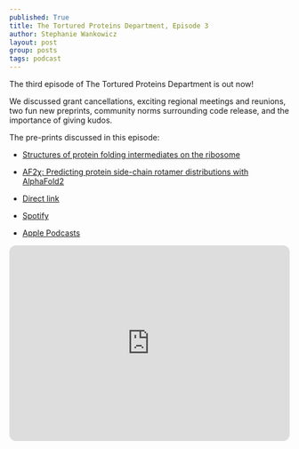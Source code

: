 ```yaml
---
published: True
title: The Tortured Proteins Department, Episode 3
author: Stephanie Wankowicz
layout: post
group: posts
tags: podcast
---
```


The third episode of The Tortured Proteins Department is out now!

We discussed grant cancellations, exciting regional meetings and reunions, two fun new preprints, community norms surrounding code release, and the importance of giving kudos.


The pre-prints discussed in this episode:

- [Structures of protein folding intermediates on the ribosome](https://www.biorxiv.org/content/10.1101/2025.04.07.647236v1.full.pdf)
- [AF2χ: Predicting protein side-chain rotamer distributions with AlphaFold2](https://www.biorxiv.org/content/10.1101/2025.04.16.649219v1.full.pdf)


- [Direct link](http://cdn.fraserlab.com/audio/TTPD_3.mp3)
- [Spotify](https://open.spotify.com/episode/5UUKgL3TYRWE96h7BW9312?si=fUIzb2_nQc2Mu06rUOXgDw)
- [Apple Podcasts](https://podcasts.apple.com/us/podcast/episode-3-travels-protein-folding-side-chain-dynamics/id1802420696?i=1000708739183)

<iframe style="border-radius:12px" src="https://open.spotify.com/embed/episode/5UUKgL3TYRWE96h7BW9312?utm_source=generator" width="100%" height="352" frameBorder="0" allowfullscreen="" allow="autoplay; clipboard-write; encrypted-media; fullscreen; picture-in-picture" loading="lazy"></iframe>

